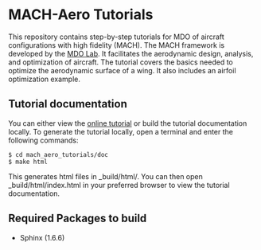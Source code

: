 # MACH-Aero Tutorials
This repository contains step-by-step tutorials for MDO of aircraft configurations with high fidelity (MACH).
The MACH framework is developed by the [MDO Lab](http://mdolab.engin.umich.edu).
It facilitates the aerodynamic design, analysis, and optimization of aircraft.
The tutorial covers the basics needed to optimize the aerodynamic surface of a wing.
It also includes an airfoil optimization example.

## Tutorial documentation
You can either view the [online tutorial](http://mdolab.engin.umich.edu/docs/packages/mach_aero_tutorials/doc/index.html) or build the tutorial documentation locally.
To generate the tutorial locally, open a terminal and enter the following commands:

    $ cd mach_aero_tutorials/doc
    $ make html

This generates html files in _build/html/. You can then open _build/html/index.html in your preferred browser to view the tutorial documentation.

## Required Packages to build
- Sphinx (1.6.6)
